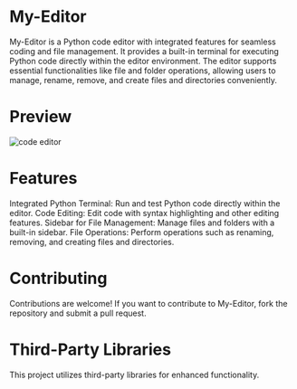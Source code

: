 # My-Editor

My-Editor is a Python code editor with integrated features for seamless coding and file management. It provides a built-in terminal for executing Python code directly within the editor environment. The editor supports essential functionalities like file and folder operations, allowing users to manage, rename, remove, and create files and directories conveniently.

# Preview
![code editor](https://github.com/user-attachments/assets/4baf0b35-cc1f-4238-a18d-cf6e565b2791)


# Features
Integrated Python Terminal: Run and test Python code directly within the editor.
Code Editing: Edit code with syntax highlighting and other editing features.
Sidebar for File Management: Manage files and folders with a built-in sidebar.
File Operations: Perform operations such as renaming, removing, and creating files and directories.


# Contributing
Contributions are welcome! If you want to contribute to My-Editor, fork the repository and submit a pull request.

# Third-Party Libraries
This project utilizes third-party libraries for enhanced functionality.
